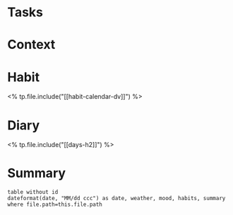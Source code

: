 # Tasks
# Context
# Habit

<% tp.file.include("[[habit-calendar-dv]]") %>

# Diary

<% tp.file.include("[[days-h2]]") %>
# Summary
```dataview
table without id
dateformat(date, "MM/dd ccc") as date, weather, mood, habits, summary
where file.path=this.file.path
```

